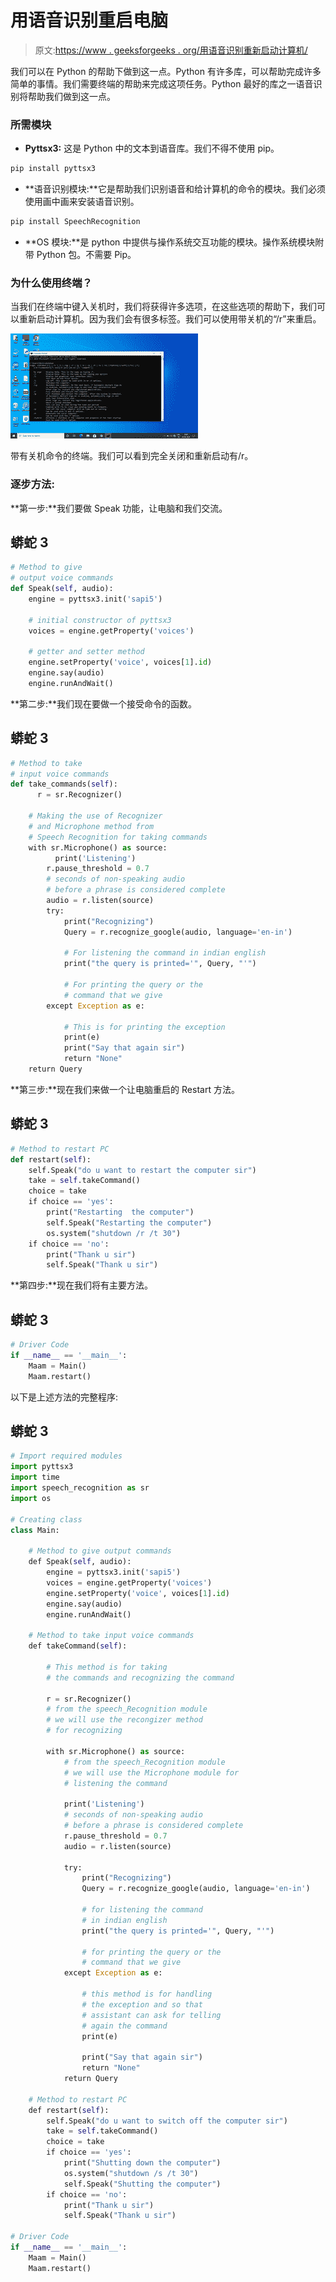 # 用语音识别重启电脑

> 原文:[https://www . geeksforgeeks . org/用语音识别重新启动计算机/](https://www.geeksforgeeks.org/restart-your-computer-with-speech-recognition/)

我们可以在 Python 的帮助下做到这一点。Python 有许多库，可以帮助完成许多简单的事情。我们需要终端的帮助来完成这项任务。Python 最好的库之一语音识别将帮助我们做到这一点。

### 所需模块

*   **Pyttsx3:** 这是 Python 中的文本到语音库。我们不得不使用 pip。

```py
pip install pyttsx3
```

*   **语音识别模块:**它是帮助我们识别语音和给计算机的命令的模块。我们必须使用画中画来安装语音识别。

```py
pip install SpeechRecognition
```

*   **OS 模块:**是 python 中提供与操作系统交互功能的模块。操作系统模块附带 Python 包。不需要 Pip。

### 为什么使用终端？

当我们在终端中键入关机时，我们将获得许多选项，在这些选项的帮助下，我们可以重新启动计算机。因为我们会有很多标签。我们可以使用带关机的“/r”来重启。

![](img/504185f94b525ae58c837fba50f8641f.png)

带有关机命令的终端。我们可以看到完全关闭和重新启动有/r。

### 逐步方法:

**第一步:**我们要做 Speak 功能，让电脑和我们交流。

## 蟒蛇 3

```py
# Method to give 
# output voice commands 
def Speak(self, audio):
    engine = pyttsx3.init('sapi5')

    # initial constructor of pyttsx3
    voices = engine.getProperty('voices')

    # getter and setter method
    engine.setProperty('voice', voices[1].id)
    engine.say(audio)
    engine.runAndWait()
```

**第二步:**我们现在要做一个接受命令的函数。

## 蟒蛇 3

```py
# Method to take
# input voice commands
def take_commands(self):
      r = sr.Recognizer()

    # Making the use of Recognizer
    # and Microphone method from
    # Speech Recognition for taking commands
    with sr.Microphone() as source:
          print('Listening')
        r.pause_threshold = 0.7
        # seconds of non-speaking audio
        # before a phrase is considered complete
        audio = r.listen(source)
        try:
            print("Recognizing")
            Query = r.recognize_google(audio, language='en-in')

            # For listening the command in indian english
            print("the query is printed='", Query, "'")

            # For printing the query or the
            # command that we give
        except Exception as e:

            # This is for printing the exception
            print(e)
            print("Say that again sir")
            return "None"
    return Query
```

**第三步:**现在我们来做一个让电脑重启的 Restart 方法。

## 蟒蛇 3

```py
# Method to restart PC
def restart(self):
    self.Speak("do u want to restart the computer sir")
    take = self.takeCommand()
    choice = take
    if choice == 'yes':
        print("Restarting  the computer")
        self.Speak("Restarting the computer")
        os.system("shutdown /r /t 30")
    if choice == 'no':
        print("Thank u sir")
        self.Speak("Thank u sir")
```

**第四步:**现在我们将有主要方法。

## 蟒蛇 3

```py
# Driver Code
if __name__ == '__main__':
    Maam = Main()
    Maam.restart()
```

以下是上述方法的完整程序:

## 蟒蛇 3

```py
# Import required modules
import pyttsx3
import time
import speech_recognition as sr
import os

# Creating class
class Main:

    # Method to give output commands
    def Speak(self, audio):
        engine = pyttsx3.init('sapi5')
        voices = engine.getProperty('voices')
        engine.setProperty('voice', voices[1].id)
        engine.say(audio)
        engine.runAndWait()

    # Method to take input voice commands
    def takeCommand(self):

        # This method is for taking
        # the commands and recognizing the command

        r = sr.Recognizer()
        # from the speech_Recognition module
        # we will use the recongizer method
        # for recognizing

        with sr.Microphone() as source:
            # from the speech_Recognition module
            # we will use the Microphone module for
            # listening the command

            print('Listening')
            # seconds of non-speaking audio
            # before a phrase is considered complete
            r.pause_threshold = 0.7
            audio = r.listen(source)

            try:
                print("Recognizing")
                Query = r.recognize_google(audio, language='en-in')

                # for listening the command
                # in indian english
                print("the query is printed='", Query, "'")

                # for printing the query or the
                # command that we give
            except Exception as e:

                # this method is for handling
                # the exception and so that
                # assistant can ask for telling
                # again the command
                print(e) 

                print("Say that again sir")
                return "None"
            return Query

    # Method to restart PC
    def restart(self):
        self.Speak("do u want to switch off the computer sir")
        take = self.takeCommand()
        choice = take
        if choice == 'yes':
            print("Shutting down the computer")
            os.system("shutdown /s /t 30")
            self.Speak("Shutting the computer")
        if choice == 'no':
            print("Thank u sir")
            self.Speak("Thank u sir")

# Driver Code
if __name__ == '__main__':
    Maam = Main()
    Maam.restart()
```